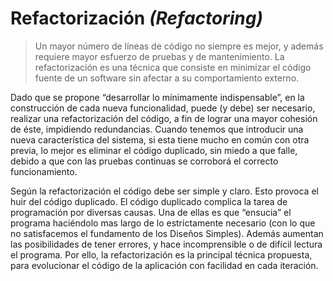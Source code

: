 # Refactorización _(Refactoring)_

>Un mayor número de líneas de código no siempre es mejor, y además requiere mayor esfuerzo de pruebas y de mantenimiento. La refactorización es
una técnica que consiste en minimizar el código fuente de un software sin afectar a su comportamiento externo.

Dado que se propone “desarrollar lo mínimamente indispensable”, en la construcción de cada nueva funcionalidad, puede (y debe) ser necesario, realizar una refactorización del código, a fin de lograr una mayor cohesión de éste, impidiendo redundancias. Cuando tenemos que introducir una nueva
característica del sistema, si esta tiene mucho en común con otra previa, lo mejor es eliminar el código duplicado, sin miedo a que falle, debido a que con las pruebas continuas se corroborá el correcto funcionamiento.

Según la refactorización el código debe ser simple y claro. Esto provoca el huir del código duplicado. El código duplicado complica la tarea de programación por diversas causas. Una de ellas es que “ensucia” el programa haciéndolo mas largo de lo estrictamente necesario (con lo que no satisfacemos el fundamento de los Diseños Simples). Además aumentan las posibilidades de tener errores, y hace incomprensible o de difícil lectura el programa. Por ello, la refactorización es la principal técnica propuesta, para evolucionar el código de la aplicación con facilidad en cada iteración.
